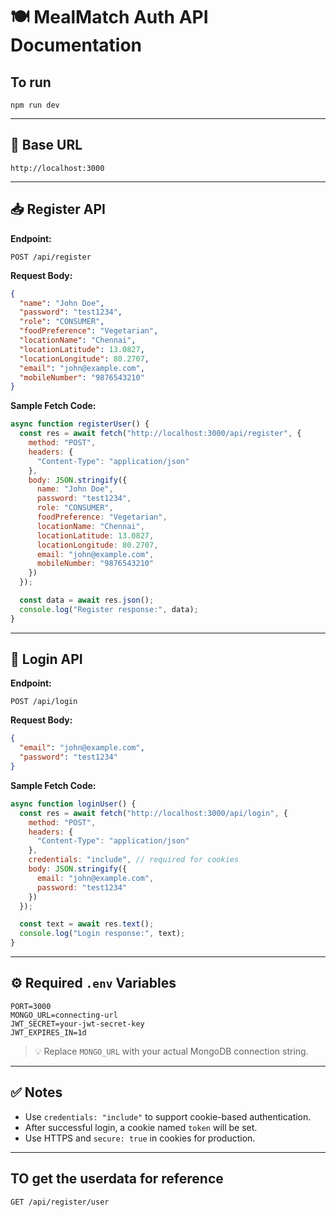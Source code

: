 # 🍽️ MealMatch Auth API Documentation

## To run

```
npm run dev
```

---

## 📌 Base URL

```
http://localhost:3000
```

---

## 📥 Register API

**Endpoint:**

```
POST /api/register
```

**Request Body:**

```json
{
  "name": "John Doe",
  "password": "test1234",
  "role": "CONSUMER",
  "foodPreference": "Vegetarian",
  "locationName": "Chennai",
  "locationLatitude": 13.0827,
  "locationLongitude": 80.2707,
  "email": "john@example.com",
  "mobileNumber": "9876543210"
}
```

**Sample Fetch Code:**

```js
async function registerUser() {
  const res = await fetch("http://localhost:3000/api/register", {
    method: "POST",
    headers: {
      "Content-Type": "application/json"
    },
    body: JSON.stringify({
      name: "John Doe",
      password: "test1234",
      role: "CONSUMER",
      foodPreference: "Vegetarian",
      locationName: "Chennai",
      locationLatitude: 13.0827,
      locationLongitude: 80.2707,
      email: "john@example.com",
      mobileNumber: "9876543210"
    })
  });

  const data = await res.json();
  console.log("Register response:", data);
}
```

---

## 🔐 Login API

**Endpoint:**

```
POST /api/login
```

**Request Body:**

```json
{
  "email": "john@example.com",
  "password": "test1234"
}
```

**Sample Fetch Code:**

```js
async function loginUser() {
  const res = await fetch("http://localhost:3000/api/login", {
    method: "POST",
    headers: {
      "Content-Type": "application/json"
    },
    credentials: "include", // required for cookies
    body: JSON.stringify({
      email: "john@example.com",
      password: "test1234"
    })
  });

  const text = await res.text();
  console.log("Login response:", text);
}
```

---

## ⚙️ Required `.env` Variables

```env
PORT=3000
MONGO_URL=connecting-url
JWT_SECRET=your-jwt-secret-key
JWT_EXPIRES_IN=1d
```

> 💡 Replace `MONGO_URL` with your actual MongoDB connection string.

---

## ✅ Notes

- Use `credentials: "include"` to support cookie-based authentication.
- After successful login, a cookie named `token` will be set.
- Use HTTPS and `secure: true` in cookies for production.

---

## TO get the userdata for reference

```
GET /api/register/user
```